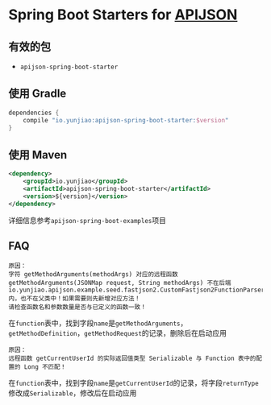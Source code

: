 # Spring Boot Starters for [APIJSON](https://gitee.com/Tencent/APIJSON/)

## 有效的包

- `apijson-spring-boot-starter`

## 使用 Gradle
```gradle
dependencies {
    compile "io.yunjiao:apijson-spring-boot-starter:$version"
}
```
## 使用 Maven
```xml
<dependency>
    <groupId>io.yunjiao</groupId>
    <artifactId>apijson-spring-boot-starter</artifactId>
    <version>${version}</version>
</dependency>
```
详细信息参考`apijson-spring-boot-examples`项目

## FAQ

```text
原因：
字符 getMethodArguments(methodArgs) 对应的远程函数 getMethodArguments(JSONMap request, String methodArgs) 不在后端 io.yunjiao.apijson.example.seed.fastjson2.CustomFastjson2FunctionParser 内，也不在父类中！如果需要则先新增对应方法！
请检查函数名和参数数量是否与已定义的函数一致！
```
在`function`表中，找到字段`name`是`getMethodArguments`，`getMethodDefinition`，`getMethodRequest`的记录，删除后在启动应用

```text
原因：
远程函数 getCurrentUserId 的实际返回值类型 Serializable 与 Function 表中的配置的 Long 不匹配！
```

在`function`表中，找到字段`name`是`getCurrentUserId`的记录，将字段`returnType`修改成`Serializable`，修改后在启动应用
